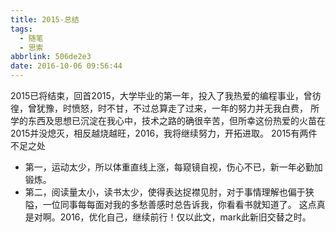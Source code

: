 ```yaml
---
title: 2015-总结
tags:
  - 随笔
  - 思索
abbrlink: 506de2e3
date: 2016-10-06 09:56:44
---
```

2015已将结束，回首2015，大学毕业的第一年，投入了我热爱的编程事业，曾彷徨，曾犹豫，时愤怒，时不甘，不过总算走了过来，一年的努力并无我白费，
所学的东西及思想已沉淀在我心中，技术之路的确很辛苦，但所幸这份热爱的火苗在2015并没熄灭，相反越烧越旺，2016，我将继续努力，开拓进取。
2015有两件不足之处
*   第一，运动太少，所以体重直线上涨，每窥镜自视，伤心不已，新一年必勤加锻炼。
*   第二，阅读量太小，读书太少，使得表达捉襟见肘，对于事情理解也偏于狭隘，一位同事每每面对我的多愁善感时总告诉我，你看看书就知道了。
    这点真是对啊。2016，优化自己，继续前行！仅以此文，mark此新旧交替之时。
